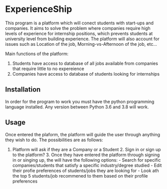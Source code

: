 # ExperienceShip
This program is a platform which will conect students with start-ups and companies. It aims to solve the problem where companies require high levels of experience for internship positions, which prevents students at university level from building experience. The platform will also account for issues such as Location of the job, Morning-vs-Afternoon of the job, etc...

Main functions of the platform:
  1. Students have access to database of all jobs available from companies that require little to no expereience
  2. Companies have access to database of students looking for internships

## Installation
In order for the program to work you must have the python programming language installed. Any version between Python 3.6 and 3.8 will work.

## Usage
Once entered the plaform, the platform will guide the user through anything they wish to do. The possibilities are as follows:
  1. Platform will ask if they are a Company or a Student
      2. Sign in or sign up to the platform?
          3. Once they have entered the platform through signing in or singing up, the will have the following options:
              - Search for specific companies/students that satisfy a specific industry/degree studied
              - Edit their profie preferences of students/jobs they are looking for
              - Look ath the top 5 students/job recommened to them based on their profile preferences
